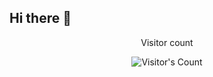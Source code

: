 ## Hi there 👋
<div align="center"> 
  <p>Visitor count</p>
  <img src="https://profile-counter.glitch.me/d1nah-ai/count.svg" alt="Visitor's Count" />
</div>
